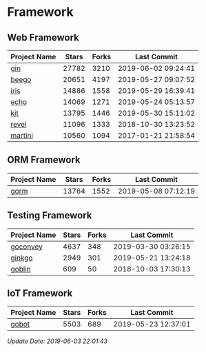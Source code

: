 # Framework

## Web Framework

| Project Name | Stars | Forks | Last Commit |
| ------------ | ----- | ----- | ----------- |
| [gin](https://github.com/gin-gonic/gin) | 27782 | 3210 | 2019-06-02 09:24:41 |
| [beego](https://github.com/astaxie/beego) | 20651 | 4197 | 2019-05-27 09:07:52 |
| [iris](https://github.com/kataras/iris) | 14886 | 1558 | 2019-05-29 16:39:41 |
| [echo](https://github.com/labstack/echo) | 14069 | 1271 | 2019-05-24 05:13:57 |
| [kit](https://github.com/go-kit/kit) | 13795 | 1446 | 2019-05-30 15:11:02 |
| [revel](https://github.com/revel/revel) | 11096 | 1333 | 2018-10-30 13:23:52 |
| [martini](https://github.com/go-martini/martini) | 10560 | 1094 | 2017-01-21 21:58:54 |

## ORM Framework

| Project Name | Stars | Forks | Last Commit |
| ------------ | ----- | ----- | ----------- |
| [gorm](https://github.com/jinzhu/gorm) | 13764 | 1552 | 2019-05-08 07:12:19 |

## Testing Framework

| Project Name | Stars | Forks | Last Commit |
| ------------ | ----- | ----- | ----------- |
| [goconvey](https://github.com/smartystreets/goconvey) | 4637 | 348 | 2019-03-30 03:26:15 |
| [ginkgo](https://github.com/onsi/ginkgo) | 2949 | 301 | 2019-05-21 13:24:18 |
| [goblin](https://github.com/franela/goblin) | 609 | 50 | 2018-10-03 17:30:13 |

## IoT Framework

| Project Name | Stars | Forks | Last Commit |
| ------------ | ----- | ----- | ----------- |
| [gobot](https://github.com/hybridgroup/gobot) | 5503 | 689 | 2019-05-23 12:37:01 |

*Update Date: 2019-06-03 22:01:43*